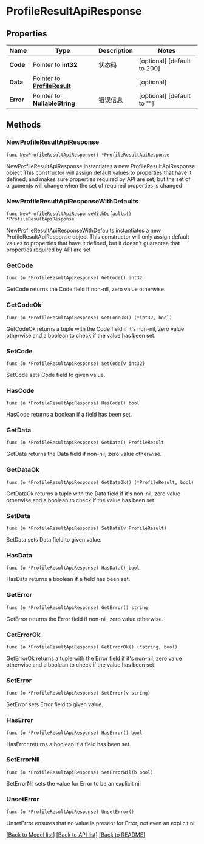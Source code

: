 # ProfileResultApiResponse

## Properties

Name | Type | Description | Notes
------------ | ------------- | ------------- | -------------
**Code** | Pointer to **int32** | 状态码 | [optional] [default to 200]
**Data** | Pointer to [**ProfileResult**](ProfileResult.md) |  | [optional] 
**Error** | Pointer to **NullableString** | 错误信息 | [optional] [default to ""]

## Methods

### NewProfileResultApiResponse

`func NewProfileResultApiResponse() *ProfileResultApiResponse`

NewProfileResultApiResponse instantiates a new ProfileResultApiResponse object
This constructor will assign default values to properties that have it defined,
and makes sure properties required by API are set, but the set of arguments
will change when the set of required properties is changed

### NewProfileResultApiResponseWithDefaults

`func NewProfileResultApiResponseWithDefaults() *ProfileResultApiResponse`

NewProfileResultApiResponseWithDefaults instantiates a new ProfileResultApiResponse object
This constructor will only assign default values to properties that have it defined,
but it doesn't guarantee that properties required by API are set

### GetCode

`func (o *ProfileResultApiResponse) GetCode() int32`

GetCode returns the Code field if non-nil, zero value otherwise.

### GetCodeOk

`func (o *ProfileResultApiResponse) GetCodeOk() (*int32, bool)`

GetCodeOk returns a tuple with the Code field if it's non-nil, zero value otherwise
and a boolean to check if the value has been set.

### SetCode

`func (o *ProfileResultApiResponse) SetCode(v int32)`

SetCode sets Code field to given value.

### HasCode

`func (o *ProfileResultApiResponse) HasCode() bool`

HasCode returns a boolean if a field has been set.

### GetData

`func (o *ProfileResultApiResponse) GetData() ProfileResult`

GetData returns the Data field if non-nil, zero value otherwise.

### GetDataOk

`func (o *ProfileResultApiResponse) GetDataOk() (*ProfileResult, bool)`

GetDataOk returns a tuple with the Data field if it's non-nil, zero value otherwise
and a boolean to check if the value has been set.

### SetData

`func (o *ProfileResultApiResponse) SetData(v ProfileResult)`

SetData sets Data field to given value.

### HasData

`func (o *ProfileResultApiResponse) HasData() bool`

HasData returns a boolean if a field has been set.

### GetError

`func (o *ProfileResultApiResponse) GetError() string`

GetError returns the Error field if non-nil, zero value otherwise.

### GetErrorOk

`func (o *ProfileResultApiResponse) GetErrorOk() (*string, bool)`

GetErrorOk returns a tuple with the Error field if it's non-nil, zero value otherwise
and a boolean to check if the value has been set.

### SetError

`func (o *ProfileResultApiResponse) SetError(v string)`

SetError sets Error field to given value.

### HasError

`func (o *ProfileResultApiResponse) HasError() bool`

HasError returns a boolean if a field has been set.

### SetErrorNil

`func (o *ProfileResultApiResponse) SetErrorNil(b bool)`

 SetErrorNil sets the value for Error to be an explicit nil

### UnsetError
`func (o *ProfileResultApiResponse) UnsetError()`

UnsetError ensures that no value is present for Error, not even an explicit nil

[[Back to Model list]](../README.md#documentation-for-models) [[Back to API list]](../README.md#documentation-for-api-endpoints) [[Back to README]](../README.md)


